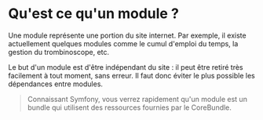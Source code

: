 Qu'est ce qu'un module ?
========================

Une module représente une portion du site internet. Par exemple, il existe
actuellement quelques modules comme le cumul d'emploi du temps, la gestion
du trombinoscope, etc.

Le but d'un module est d'être indépendant du site : il peut être retiré très
facilement à tout moment, sans erreur. Il faut donc éviter le plus possible
les dépendances entre modules.

> Connaissant Symfony, vous verrez rapidement qu'un module est un bundle
> qui utilisent des ressources fournies par le CoreBundle.

